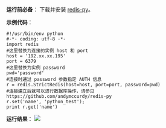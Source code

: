
**运行前必备**：
下载并安装 [redis-py](https://github.com/andymccurdy/redis-py?spm=5176.730001.3.11.WvETSA)。

**示例代码**：
```
#!/usr/bin/env python 
#-*- coding: utf-8 -*- 
import redis 
#这里替换为连接的实例 host 和 port 
host = '192.xx.xx.195' 
port = 6379 
#这里替换为实例 password 
pwd='password' 
#连接时通过 password 参数指定 AUTH 信息 
r = redis.StrictRedis(host=host, port=port, password=pwd) 
#连接建立后就可以进行数据库操作，请参见 https://github.com/andymccurdy/redis-py 
r.set('name', 'python_test'); 
print r.get('name')
```

**运行结果**：
![](https://main.qcloudimg.com/raw/b819ac84617439c8dcb107b0d7f4c641.png)
